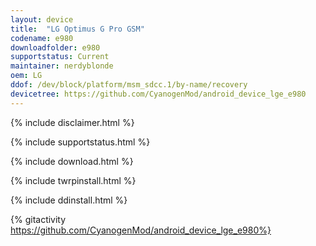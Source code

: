```yaml
---
layout: device
title:  "LG Optimus G Pro GSM"
codename: e980
downloadfolder: e980
supportstatus: Current
maintainer: nerdyblonde
oem: LG
ddof: /dev/block/platform/msm_sdcc.1/by-name/recovery
devicetree: https://github.com/CyanogenMod/android_device_lge_e980
---
```


{% include disclaimer.html %}

{% include supportstatus.html %}

{% include download.html %}

{% include twrpinstall.html %}

{% include ddinstall.html %}

{% gitactivity  https://github.com/CyanogenMod/android_device_lge_e980%}
